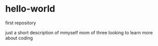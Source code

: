 # hello-world
first repository

just a short description of mmyself
mom of three looking to learn more about coding
